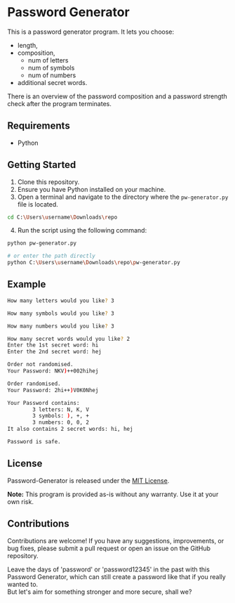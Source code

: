 # Password Generator

This is a password generator program. It lets you choose:
+ length, 
+ composition, 
    + num of letters
    + num of symbols
    + num of numbers
+ additional secret words.

There is an overview of the password composition and a password strength check after the program terminates.

## Requirements

- Python

## Getting Started

1. Clone this repository.
2. Ensure you have Python installed on your machine.
3. Open a terminal and navigate to the directory where the `pw-generator.py` file is located.
```bash
cd C:\Users\username\Downloads\repo
```
4. Run the script using the following command:

```bash
python pw-generator.py

# or enter the path directly
python C:\Users\username\Downloads\repo\pw-generator.py
```

## Example
```bash
How many letters would you like? 3

How many symbols would you like? 3

How many numbers would you like? 3

How many secret words would you like? 2
Enter the 1st secret word: hi
Enter the 2nd secret word: hej

Order not randomised.
Your Password: NKV)++002hihej

Order randomised.
Your Password: 2hi++)V0K0Nhej

Your Password contains:
        3 letters: N, K, V
        3 symbols: ), +, +
        3 numbers: 0, 0, 2
It also contains 2 secret words: hi, hej

Password is safe.
```

## License
Password-Generator is released under the [MIT License](https://opensource.org/licenses/MIT).

**Note:** This program is provided as-is without any warranty. Use it at your own risk.

## Contributions
Contributions are welcome! If you have any suggestions, improvements, or bug fixes, please submit a pull request or open an issue on the GitHub repository.

Leave the days of 'password' or 'password12345' in the past with this Password Generator, which can still create a password like that if you really wanted to.<br>
But let's aim for something stronger and more secure, shall we?